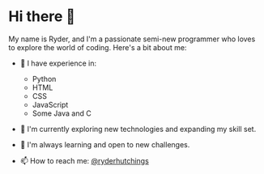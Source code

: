 
# Hi there 👋

My name is Ryder, and I'm a passionate semi-new programmer who loves to explore the world of coding. Here's a bit about me:

- 🚀 I have experience in:
  - Python
  - HTML
  - CSS
  - JavaScript
  - Some Java and C

- 🔭 I'm currently exploring new technologies and expanding my skill set.

- 🌱 I'm always learning and open to new challenges.

- 📫 How to reach me: <a href='https://www.youtube.com/@ryderhutchings'>@ryderhutchings</a>

<!--Your Reading My Boi Cool-->
